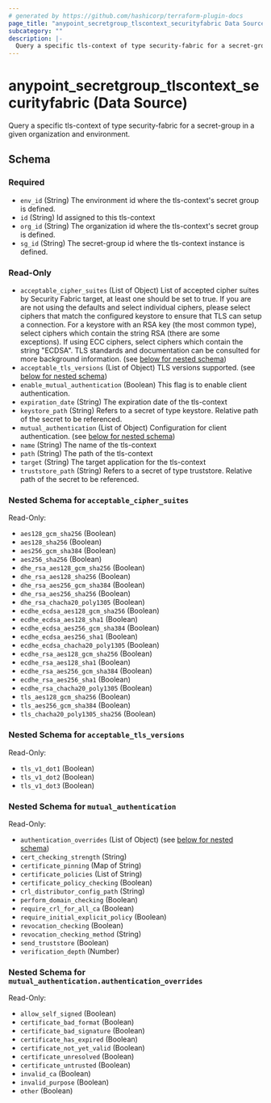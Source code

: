 ```yaml
---
# generated by https://github.com/hashicorp/terraform-plugin-docs
page_title: "anypoint_secretgroup_tlscontext_securityfabric Data Source - terraform-provider-anypoint"
subcategory: ""
description: |-
  Query a specific tls-context of type security-fabric for a secret-group in a given organization and environment.
---
```


# anypoint_secretgroup_tlscontext_securityfabric (Data Source)

Query a specific tls-context of type security-fabric for a secret-group in a given organization and environment.



<!-- schema generated by tfplugindocs -->
## Schema

### Required

- `env_id` (String) The environment id where the tls-context's secret group is defined.
- `id` (String) Id assigned to this tls-context
- `org_id` (String) The organization id where the tls-context's secret group is defined.
- `sg_id` (String) The secret-group id where the tls-context instance is defined.

### Read-Only

- `acceptable_cipher_suites` (List of Object) List of accepted cipher suites by Security Fabric target, at least one should be set to true. If you are are not using the defaults and select individual ciphers, please select ciphers that match the configured keystore to ensure that TLS can setup a connection.
        For a keystore with an RSA key (the most common type), select ciphers which contain the string RSA (there are some exceptions). If using ECC ciphers, select ciphers which contain the string "ECDSA".
        TLS standards and documentation can be consulted for more background information. (see [below for nested schema](#nestedatt--acceptable_cipher_suites))
- `acceptable_tls_versions` (List of Object) TLS versions supported. (see [below for nested schema](#nestedatt--acceptable_tls_versions))
- `enable_mutual_authentication` (Boolean) This flag is to enable client authentication.
- `expiration_date` (String) The expiration date of the tls-context
- `keystore_path` (String) Refers to a secret of type keystore. Relative path of the secret to be referenced.
- `mutual_authentication` (List of Object) Configuration for client authentication. (see [below for nested schema](#nestedatt--mutual_authentication))
- `name` (String) The name of the tls-context
- `path` (String) The path of the tls-context
- `target` (String) The target application for the tls-context
- `truststore_path` (String) Refers to a secret of type truststore. Relative path of the secret to be referenced.

<a id="nestedatt--acceptable_cipher_suites"></a>
### Nested Schema for `acceptable_cipher_suites`

Read-Only:

- `aes128_gcm_sha256` (Boolean)
- `aes128_sha256` (Boolean)
- `aes256_gcm_sha384` (Boolean)
- `aes256_sha256` (Boolean)
- `dhe_rsa_aes128_gcm_sha256` (Boolean)
- `dhe_rsa_aes128_sha256` (Boolean)
- `dhe_rsa_aes256_gcm_sha384` (Boolean)
- `dhe_rsa_aes256_sha256` (Boolean)
- `dhe_rsa_chacha20_poly1305` (Boolean)
- `ecdhe_ecdsa_aes128_gcm_sha256` (Boolean)
- `ecdhe_ecdsa_aes128_sha1` (Boolean)
- `ecdhe_ecdsa_aes256_gcm_sha384` (Boolean)
- `ecdhe_ecdsa_aes256_sha1` (Boolean)
- `ecdhe_ecdsa_chacha20_poly1305` (Boolean)
- `ecdhe_rsa_aes128_gcm_sha256` (Boolean)
- `ecdhe_rsa_aes128_sha1` (Boolean)
- `ecdhe_rsa_aes256_gcm_sha384` (Boolean)
- `ecdhe_rsa_aes256_sha1` (Boolean)
- `ecdhe_rsa_chacha20_poly1305` (Boolean)
- `tls_aes128_gcm_sha256` (Boolean)
- `tls_aes256_gcm_sha384` (Boolean)
- `tls_chacha20_poly1305_sha256` (Boolean)


<a id="nestedatt--acceptable_tls_versions"></a>
### Nested Schema for `acceptable_tls_versions`

Read-Only:

- `tls_v1_dot1` (Boolean)
- `tls_v1_dot2` (Boolean)
- `tls_v1_dot3` (Boolean)


<a id="nestedatt--mutual_authentication"></a>
### Nested Schema for `mutual_authentication`

Read-Only:

- `authentication_overrides` (List of Object) (see [below for nested schema](#nestedobjatt--mutual_authentication--authentication_overrides))
- `cert_checking_strength` (String)
- `certificate_pinning` (Map of String)
- `certificate_policies` (List of String)
- `certificate_policy_checking` (Boolean)
- `crl_distributor_config_path` (String)
- `perform_domain_checking` (Boolean)
- `require_crl_for_all_ca` (Boolean)
- `require_initial_explicit_policy` (Boolean)
- `revocation_checking` (Boolean)
- `revocation_checking_method` (String)
- `send_truststore` (Boolean)
- `verification_depth` (Number)

<a id="nestedobjatt--mutual_authentication--authentication_overrides"></a>
### Nested Schema for `mutual_authentication.authentication_overrides`

Read-Only:

- `allow_self_signed` (Boolean)
- `certificate_bad_format` (Boolean)
- `certificate_bad_signature` (Boolean)
- `certificate_has_expired` (Boolean)
- `certificate_not_yet_valid` (Boolean)
- `certificate_unresolved` (Boolean)
- `certificate_untrusted` (Boolean)
- `invalid_ca` (Boolean)
- `invalid_purpose` (Boolean)
- `other` (Boolean)


